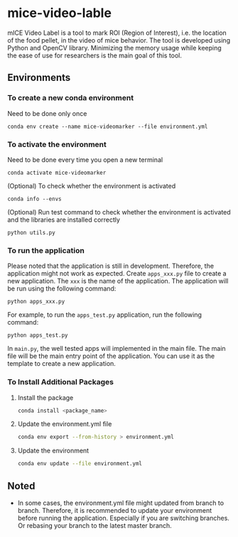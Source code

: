 # mice-video-lable

mICE Video Label is a tool to mark ROI (Region of Interest), i.e. the location of the food pellet, in the video of mice behavior. The tool is developed using Python and OpenCV library. Minimizing the memory usage while keeping the ease of use for researchers is the main goal of this tool.

## Environments

### To create a new conda environment

Need to be done only once

    conda env create --name mice-videomarker --file environment.yml 

### To activate the environment

Need to be done every time you open a new terminal

    conda activate mice-videomarker

(Optional) To check whether the environment is activated

    conda info --envs

(Optional) Run test command to check whether the environment is activated and the libraries are installed correctly

    python utils.py

### To run the application

Please noted that the application is still in development. Therefore, the application might not work as expected. Create `apps_xxx.py` file to create a new application. The `xxx` is the name of the application. The application will be run using the following command:

    python apps_xxx.py

For example, to run the `apps_test.py` application, run the following command:

    python apps_test.py

In `main.py`, the well tested apps will implemented in the main file. The main file will be the main entry point of the application. You can use it as the template to create a new application.


### To Install Additional Packages

1. Install the package

    ```bash
    conda install <package_name>
    ```

2. Update the environment.yml file

    ```bash
    conda env export --from-history > environment.yml
    ```

3. Update the environment

    ```bash
    conda env update --file environment.yml
    ```

## Noted

- In some cases, the environment.yml file might updated from branch to branch. Therefore, it is recommended to update your environment before running the application. Especially if you are switching branches. Or rebasing your branch to the latest master branch.